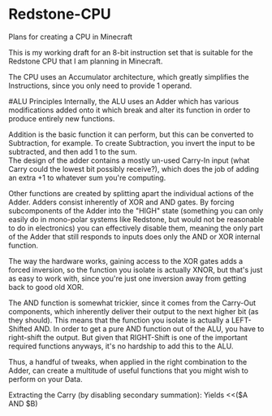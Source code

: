 # Redstone-CPU
Plans for creating a CPU in Minecraft

This is my working draft for an 8-bit instruction set that is suitable for the Redstone CPU that I am planning in Minecraft.

The CPU uses an Accumulator architecture, which greatly simplifies the Instructions, since you only need to provide 1 operand.

#ALU Principles
Internally, the ALU uses an Adder which has various modifications added onto it which break and alter its function in order to produce entirely new functions.

Addition is the basic function it can perform, but this can be converted to Subtraction, for example. 
To create Subtraction, you invert the input to be subtracted, and then add 1 to the sum.  
The design of the adder contains a mostly un-used Carry-In input (what Carry could the lowest bit possibly receive?), which does the job of adding an extra +1 to whatever sum you're computing.

Other functions are created by splitting apart the individual actions of the Adder.
Adders consist inherently of XOR and AND gates.  By forcing subcomponents of the Adder into the "HIGH" state (something you can only easily do in mono-polar systems like Redstone, but would not be reasonable to do in electronics) you can effectively disable them, meaning the only part of the Adder that still responds to inputs does only the AND or XOR internal function.

The way the hardware works, gaining access to the XOR gates adds a forced inversion, so the function you isolate is actually XNOR, but that's just as easy to work with, since you're just one inversion away from getting back to good old XOR.

The AND function is somewhat trickier, since it comes from the Carry-Out components, which inherently deliver their output to the next higher bit (as they should).  This means that the function you isolate is actually a LEFT-Shifted AND.  In order to get a pure AND function out of the ALU, you have to right-shift the output.  But given that RIGHT-Shift is one of the important required functions anyways, it's no hardship to add this to the ALU.

Thus, a handful of tweaks, when applied in the right combination to the Adder, can create a multitude of useful functions that you might wish to perform on your Data.

Extracting the Carry (by disabling secondary summation): Yields <<($A AND $B)